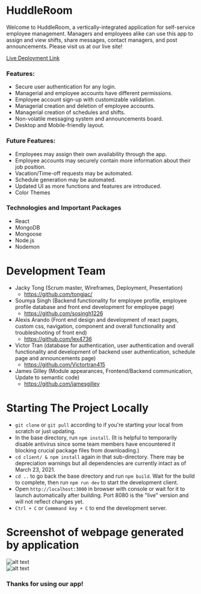 # HuddleRoom

Welcome to HuddleRoom, a vertically-integrated application for self-service employee management. Managers and employees alike can use this app to assign and view shifts, share messages, contact managers, and post announcements. Please visit us at our live site!

[Live Deployment Link](http://huddleroom.herokuapp.com/)

### Features:

- Secure user authentication for any login.
- Managerial and employee accounts have different permissions.
- Employee account sign-up with customizable validation.
- Managerial creation and deletion of employee accounts.
- Managerial creation of schedules and shifts.
- Non-volatile messaging system and announcements board.
- Desktop and Mobile-friendly layout.

### Future Features:

- Employees may assign their own availability through the app.
- Employee accounts may securely contain more information about their job position.
- Vacation/Time-off requests may be automated.
- Schedule generation may be automated.
- Updated UI as more functions and features are introduced.
- Color Themes

### Technologies and Important Packages

- React
- MongoDB
- Mongoose
- Node.js
- Nodemon

# Development Team

- Jacky Tong (Scrum master, Wireframes, Deployment, Presentation)
  - https://github.com/tongjac/
- Soumya Singh (Backend functionality for employee profile, employee profile database and front end development for employee page)
  - https://github.com/sosingh1226
- Alexis Arando (Front end design and development of react pages, custom css, navigation, component and overall functionality and troubleshooting of front end)
  - https://github.com/lex4736
- Victor Tran (database for authentication, user authentication and overall functionality and development of backend user authentication, schedule page and announcements page)
  - https://github.com/Victortran415
- James Gilley (Module appearances, Frontend/Backend communication, Update to semantic code)
  - https://github.com/jamesgilley

# Starting The Project Locally

- `git clone` or `git pull` according to if you're starting your local from scratch or just updating.
- In the base directory, run `npm install`. (It is helpful to temporarily disable antivirus since some team members have encountered it blocking crucial package files from downloading.)
- `cd client/ & npm install` again in that sub-directory. There may be depreciation warnings but all dependencies are currently intact as of March 23, 2021.
- `cd ..` to go back the base directory and run `npm build`. Wait for the build to complete, then run `npm run dev` to start the development client.
- Open `http://localhost:3000` in browser with console or wait for it to launch automatically after building. Port 8080 is the "live" version and will not reflect changes yet.
- `Ctrl + C` or `Commmand key + C` to end the development server.


# Screenshot of webpage generated by application <br>
![alt text](https://github.com/lex4736/Huddle-Room/blob/main/client/src/Img/screenshot1.png)
<br>
![alt text](https://github.com/lex4736/Huddle-Room/blob/main/client/src/Img/screenshot2.png)
<br>

### Thanks for using our app!
